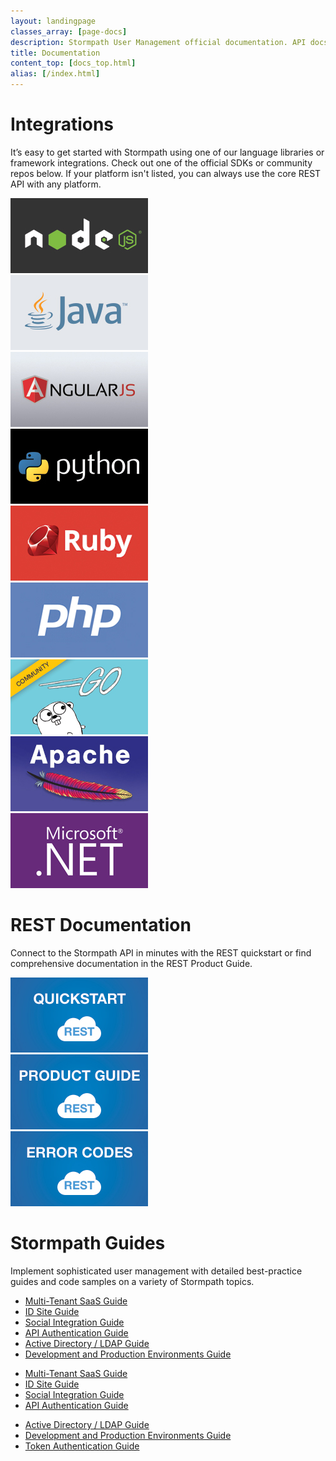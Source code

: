 ```yaml
---
layout: landingpage
classes_array: [page-docs]
description: Stormpath User Management official documentation. API docs in REST, Node.js, Java and Python plus feature guides.
title: Documentation
content_top: [docs_top.html]
alias: [/index.html]
---
```

<div class="homepage">

  <div class="container">
    <div class="row">
      <div class="col-xs-12 col-sm-12 col-md-12">
        <h1>Integrations</h1>
        <p>It’s easy to get started with Stormpath using one of our language libraries or framework integrations. Check out one of the official SDKs or community repos below.  If your platform isn't listed, you can always use the core REST API with any platform.</p>
        <div class="row">
          <div class="col-xs-6 col-sm-4 col-md-3">
            <a href="/nodejs/"><img class="img-responsive" src="/images/landingpage/homepage/buttons-homepage-node.jpg"></a>
          </div>
          <div class="col-xs-6 col-sm-4 col-md-3">
            <a href="/java/"><img class="img-responsive" src="/images/landingpage/homepage/buttons-homepage-java.jpg"></a>
          </div>
          <div class="col-xs-6 col-sm-4 col-md-3">
            <a href="https://github.com/stormpath/stormpath-sdk-angularjs/"><img class="img-responsive" src="/images/landingpage/homepage/buttons-homepage-angular.jpg"></a>
          </div>
          <div class="col-xs-6 col-sm-4 col-md-3">
            <a href="/python/"><img class="img-responsive" src="/images/landingpage/homepage/buttons-homepage-python.jpg"></a>
          </div>
          <div class="col-xs-6 col-sm-4 col-md-3">
            <a href="/ruby/quickstart/"><img class="img-responsive" src="/images/landingpage/homepage/buttons-homepage-ruby.jpg"></a>
          </div>
          <div class="col-xs-6 col-sm-4 col-md-3">
            <a href="/php/"><img class="img-responsive" src="/images/landingpage/homepage/buttons-homepage-php.jpg"></a>
          </div>
          <div class="col-xs-6 col-sm-4 col-md-3">
            <a href="https://github.com/jarias/stormpath-sdk-go/"><img class="img-responsive" src="/images/landingpage/homepage/buttons-homepage-go.jpg"></a>
          </div>
          <div class="col-xs-6 col-sm-4 col-md-3">
            <a href="https://github.com/stormpath/stormpath-mod-authnz-external/"><img class="img-responsive" src="/images/landingpage/homepage/buttons-homepage-apache.jpg"></a>
          </div>
          <div class="col-xs-6 col-sm-4 col-md-3">
            <a href="/dotnet/"><img class="img-responsive" src="/images/landingpage/homepage/buttons-homepage-dotnet.jpg"></a>
          </div>
        </div>
      </div>
    </div>
  </div>

  <div class="container">
    <div class="row">
      <div class="col-xs-12">
        <h1>REST Documentation</h1>
        <p>Connect to the Stormpath API in minutes with the REST quickstart or find comprehensive documentation in the REST Product Guide.</p>
        <div class="row">
          <div class="col-xs-6 col-sm-4 col-md-3">
            <a href="/rest/quickstart/"><img class="img-responsive" src="/images/landingpage/homepage/buttons-homepage-rest-quick.jpg"></a>
          </div>
          <div class="col-xs-6 col-sm-4 col-md-3">
            <a href="/rest/product-guide/latest/"><img class="img-responsive" src="/images/landingpage/homepage/buttons-homepage-rest-product.jpg"></a>
          </div>
          <div class="col-xs-6 col-sm-4 col-md-3">
            <a href="/errors/"><img class="img-responsive" src="/images/landingpage/homepage/buttons-homepage-rest-error.jpg"></a>
          </div>
        </div>
      </div>
    </div>
  </div>

  <div class="container">
    <div class="row">
      <div class="col-xs-12">
        <h1>Stormpath Guides</h1>
        <p>Implement sophisticated user management with detailed best-practice guides and code samples on a variety of Stormpath topics.</p>
        <div class="row">
          <div class="col-xs-12 visible-xs">
            <ul class="fa-ul">
              <li><i class="fa-li fa fa-users"></i><a href="/guides/multi-tenant/">Multi-Tenant SaaS Guide</a></li>
              <li><i class="fa-li fa fa-user"></i><a href="/guides/using-id-site/">ID Site Guide</a></li>
              <li><i class="fa-li fa fa-facebook"></i><a href="/guides/social-integrations/">Social Integration Guide</a></li>
              <li><i class="fa-li fa fa-folder-open"></i><a href="/guides/api-key-management/">API Authentication Guide</a></li>
              <li><i class="fa-li fa fa-sitemap"></i><a href="/guides/ad-ldap/">Active Directory / LDAP Guide</a></li>
              <li><i class="fa-li fa fa-wrench"></i><a href="/guides/dev-test-prod-environments/">Development and Production Environments Guide</a></li>
            </ul>
          </div>
          <div class="col-sm-4 hidden-xs">
            <ul class="fa-ul">
              <li><i class="fa-li fa fa-users"></i><a href="/guides/multi-tenant/">Multi-Tenant SaaS Guide</a></li>
              <li><i class="fa-li fa fa-user"></i><a href="/guides/using-id-site/">ID Site Guide</a></li>
              <li><i class="fa-li fa fa-facebook"></i><a href="/guides/social-integrations/">Social Integration Guide</a></li>
              <li><i class="fa-li fa fa-folder-open"></i><a href="/guides/api-key-management/">API Authentication Guide</a></li>
            </ul>
          </div>
          <div class="col-sm-6 hidden-xs">
            <ul class="fa-ul">
              <li><i class="fa-li fa fa-sitemap"></i><a href="/guides/ad-ldap/">Active Directory / LDAP Guide</a></li>
              <li><i class="fa-li fa fa-wrench"></i><a href="/guides/dev-test-prod-environments/">Development and Production Environments Guide</a></li>
              <li><i class="fa-li fa fa-user"></i><a href="/guides/token-management/">Token Authentication Guide</a></li>
            </ul>
          </div>
        </div>
      </div>
    </div>
  </div>
</div>
<!-- block__no_wrapper -->
<!-- region__no_wrapper -->
